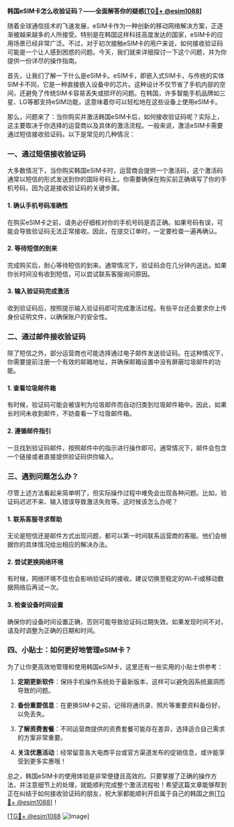 **韩国eSIM卡怎么收验证码？——全面解答你的疑惑[[TG💪+ @esim1088](https://t.me/s/esim1088)]**

随着全球通信技术的飞速发展，eSIM卡作为一种创新的移动网络解决方案，正逐渐被越来越多的人所接受。特别是在韩国这样科技高度发达的国家，eSIM卡的应用场景已经非常广泛。不过，对于初次接触eSIM卡的用户来说，如何接收验证码可能是一个让人感到困惑的问题。今天，我们就来详细探讨一下这个问题，并为你提供一份详尽的操作指南。

首先，让我们了解一下什么是eSIM卡。eSIM卡，即嵌入式SIM卡，与传统的实体SIM卡不同，它是一种直接嵌入设备中的芯片。这种设计不仅节省了手机内部的空间，还避免了传统SIM卡容易丢失或损坏的问题。在韩国，许多智能手机品牌如三星、LG等都支持eSIM功能，这意味着你可以轻松地在这些设备上使用eSIM卡。

那么，问题来了：当你购买并激活韩国eSIM卡后，如何接收验证码呢？实际上，这主要取决于你选择的运营商以及具体的激活流程。一般来说，激活eSIM卡需要通过短信接收验证码。以下是常见的几种情况：

### 一、通过短信接收验证码

大多数情况下，当你购买韩国eSIM卡时，运营商会提供一个激活码，这个激活码通常以短信的形式发送到你的国际号码上。你需要确保在购买前正确填写了你的手机号码，因为这是接收验证码的关键步骤。

#### 1. 确认手机号码准确性
在购买eSIM卡之前，请务必仔细核对你的手机号码是否正确。如果号码有误，可能会导致验证码无法正常接收。因此，在提交订单时，一定要检查一遍再确认。

#### 2. 等待短信的到来
完成购买后，耐心等待短信的到来。通常情况下，验证码会在几分钟内送达。如果你长时间没有收到短信，可以尝试联系客服询问原因。

#### 3. 输入验证码完成激活
收到验证码后，按照提示输入验证码即可完成激活过程。有些平台还会要求你上传身份证明文件，以确保账户的安全性。

### 二、通过邮件接收验证码

除了短信之外，部分运营商也可能选择通过电子邮件发送验证码。在这种情况下，你需要提前注册一个有效的邮箱地址，并确保邮箱设置中没有屏蔽垃圾邮件的功能。

#### 1. 查看垃圾邮件箱
有时候，验证码可能会被误判为垃圾邮件而自动归类到垃圾邮件箱中。因此，如果长时间未收到邮件，不妨查看一下垃圾邮件箱。

#### 2. 遵循邮件指引
一旦找到验证码邮件，按照邮件中的指示进行操作即可。通常情况下，邮件会包含一个链接或者直接提供验证码供你输入。

### 三、遇到问题怎么办？

尽管上述方法看起来简单明了，但实际操作过程中难免会出现各种问题。比如，验证码迟迟不来、输入错误导致激活失败等。这时候该怎么办呢？

#### 1. 联系客服寻求帮助
无论是短信还是邮件方式出现问题，都可以第一时间联系运营商的客服。他们会根据你的具体情况给出相应的解决办法。

#### 2. 尝试更换网络环境
有时候，网络环境不佳也会影响验证码的接收。建议切换至稳定的Wi-Fi或移动数据网络后再试一次。

#### 3. 检查设备时间设置
确保你的设备时间设置正确，否则可能导致验证码过期失效。如果发现时间不对，请及时调整为正确的日期和时间。

### 四、小贴士：如何更好地管理eSIM卡？

为了让你更高效地管理和使用韩国eSIM卡，这里还有一些实用的小贴士供参考：

1. **定期更新软件**：保持手机操作系统处于最新版本，这样可以避免因系统漏洞而导致的问题。
   
2. **备份重要信息**：在更换SIM卡之前，记得将通讯录、照片等重要资料备份好，以免丢失。

3. **了解资费套餐**：不同运营商提供的资费套餐可能存在差异，选择适合自己需求的方案非常重要。

4. **关注优惠活动**：经常留意各大电商平台或官方渠道发布的促销信息，或许能享受到更多实惠哦！

总之，韩国eSIM卡的使用体验是非常便捷且高效的。只要掌握了正确的操作方法，并注意细节上的处理，就能顺利完成整个激活流程啦！希望这篇文章能够帮到正在纠结于如何接收验证码的朋友，祝大家都能顺利开启属于自己的韩国之旅[[TG💪+ @esim1088](https://t.me/s/esim1088)]！

[[TG💪+ @esim1088](https://t.me/s/esim1088) ![Image](https://i.postimg.cc/4NQfJmqS/Snipaste-2025-05-13-00-14-12.png)]